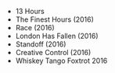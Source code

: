 * 13 Hours
* The Finest Hours (2016)
* Race (2016)
* London Has Fallen (2016)
* Standoff (2016)
* Creative Control (2016)
* Whiskey Tango Foxtrot 2016
